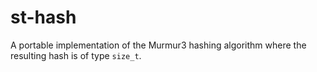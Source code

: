 # st-hash
A portable implementation of the Murmur3 hashing algorithm where the resulting hash is of type `size_t`.

